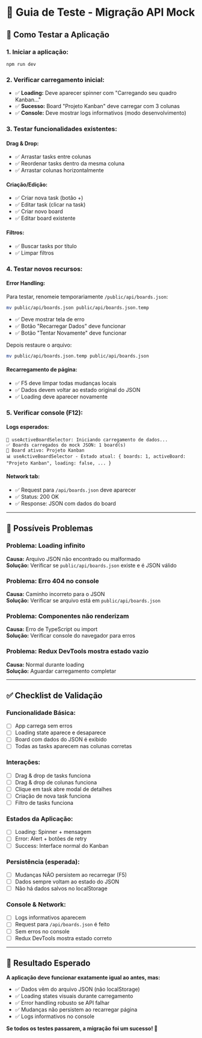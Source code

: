 # 🧪 Guia de Teste - Migração API Mock

## 🚀 Como Testar a Aplicação

### **1. Iniciar a aplicação:**
```bash
npm run dev
```

### **2. Verificar carregamento inicial:**
- ✅ **Loading:** Deve aparecer spinner com "Carregando seu quadro Kanban..."
- ✅ **Sucesso:** Board "Projeto Kanban" deve carregar com 3 colunas
- ✅ **Console:** Deve mostrar logs informativos (modo desenvolvimento)

### **3. Testar funcionalidades existentes:**

#### **Drag & Drop:**
- ✅ Arrastar tasks entre colunas
- ✅ Reordenar tasks dentro da mesma coluna  
- ✅ Arrastar colunas horizontalmente

#### **Criação/Edição:**
- ✅ Criar nova task (botão +)
- ✅ Editar task (clicar na task)
- ✅ Criar novo board
- ✅ Editar board existente

#### **Filtros:**
- ✅ Buscar tasks por título
- ✅ Limpar filtros

### **4. Testar novos recursos:**

#### **Error Handling:**
Para testar, renomeie temporariamente `/public/api/boards.json`:
```bash
mv public/api/boards.json public/api/boards.json.temp
```
- ✅ Deve mostrar tela de erro
- ✅ Botão "Recarregar Dados" deve funcionar
- ✅ Botão "Tentar Novamente" deve funcionar

Depois restaure o arquivo:
```bash
mv public/api/boards.json.temp public/api/boards.json
```

#### **Recarregamento de página:**
- ✅ F5 deve limpar todas mudanças locais
- ✅ Dados devem voltar ao estado original do JSON
- ✅ Loading deve aparecer novamente

### **5. Verificar console (F12):**

#### **Logs esperados:**
```
🚀 useActiveBoardSelector: Iniciando carregamento de dados...
✅ Boards carregados do mock JSON: 1 board(s)
🎯 Board ativo: Projeto Kanban
📊 useActiveBoardSelector - Estado atual: { boards: 1, activeBoard: "Projeto Kanban", loading: false, ... }
```

#### **Network tab:**
- ✅ Request para `/api/boards.json` deve aparecer
- ✅ Status: 200 OK
- ✅ Response: JSON com dados do board

---

## 🚨 Possíveis Problemas

### **Problema:** Loading infinito
**Causa:** Arquivo JSON não encontrado ou malformado  
**Solução:** Verificar se `public/api/boards.json` existe e é JSON válido

### **Problema:** Erro 404 no console
**Causa:** Caminho incorreto para o JSON  
**Solução:** Verificar se arquivo está em `public/api/boards.json`

### **Problema:** Componentes não renderizam
**Causa:** Erro de TypeScript ou import  
**Solução:** Verificar console do navegador para erros

### **Problema:** Redux DevTools mostra estado vazio
**Causa:** Normal durante loading  
**Solução:** Aguardar carregamento completar

---

## ✅ Checklist de Validação

### **Funcionalidade Básica:**
- [ ] App carrega sem erros
- [ ] Loading state aparece e desaparece
- [ ] Board com dados do JSON é exibido
- [ ] Todas as tasks aparecem nas colunas corretas

### **Interações:**
- [ ] Drag & drop de tasks funciona
- [ ] Drag & drop de colunas funciona
- [ ] Clique em task abre modal de detalhes
- [ ] Criação de nova task funciona
- [ ] Filtro de tasks funciona

### **Estados da Aplicação:**
- [ ] Loading: Spinner + mensagem
- [ ] Error: Alert + botões de retry
- [ ] Success: Interface normal do Kanban

### **Persistência (esperada):**
- [ ] Mudanças NÃO persistem ao recarregar (F5)
- [ ] Dados sempre voltam ao estado do JSON
- [ ] Não há dados salvos no localStorage

### **Console & Network:**
- [ ] Logs informativos aparecem
- [ ] Request para `/api/boards.json` é feito
- [ ] Sem erros no console
- [ ] Redux DevTools mostra estado correto

---

## 🎯 Resultado Esperado

**A aplicação deve funcionar exatamente igual ao antes, mas:**
- ✅ Dados vêm do arquivo JSON (não localStorage)
- ✅ Loading states visuais durante carregamento
- ✅ Error handling robusto se API falhar
- ✅ Mudanças não persistem ao recarregar página
- ✅ Logs informativos no console

**Se todos os testes passarem, a migração foi um sucesso! 🎉** 